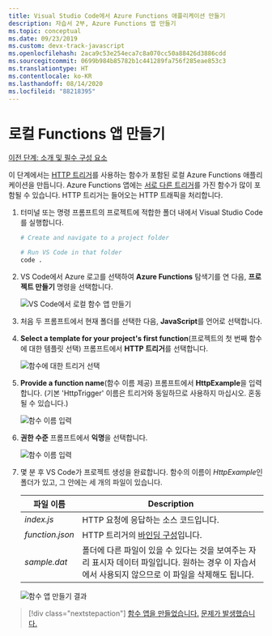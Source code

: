 ```yaml
---
title: Visual Studio Code에서 Azure Functions 애플리케이션 만들기
description: 자습서 2부, Azure Functions 앱 만들기
ms.topic: conceptual
ms.date: 09/23/2019
ms.custom: devx-track-javascript
ms.openlocfilehash: 2aca9c53e254eca7c8a070cc50a88426d3886cdd
ms.sourcegitcommit: 0699b984b85782b1c441289fa756f285eae853c3
ms.translationtype: HT
ms.contentlocale: ko-KR
ms.lasthandoff: 08/14/2020
ms.locfileid: "88218395"
---
```

# <a name="create-the-local-functions-app"></a>로컬 Functions 앱 만들기

[이전 단계: 소개 및 필수 구성 요소](tutorial-vscode-serverless-node-01.md)

이 단계에서는 [HTTP 트리거](https://docs.microsoft.com/azure/azure-functions/functions-reference-node#http-triggers-and-bindings)를 사용하는 함수가 포함된 로컬 Azure Functions 애플리케이션을 만듭니다. Azure Functions 앱에는 [서로 다른 트리거](https://docs.microsoft.com/azure/azure-functions/functions-triggers-bindings)를 가진 함수가 많이 포함될 수 있습니다. HTTP 트리거는 들어오는 HTTP 트래픽을 처리합니다.

1. 터미널 또는 명령 프롬프트의 프로젝트에 적합한 폴더 내에서 Visual Studio Code를 실행합니다.

    ```bash
    # Create and navigate to a project folder

    # Run VS Code in that folder
    code .
    ```

1. VS Code에서 Azure 로고를 선택하여 **Azure Functions** 탐색기를 연 다음, **프로젝트 만들기** 명령을 선택합니다.

    ![VS Code에서 로컬 함수 앱 만들기](media/functions-extension/create-function-app-project.png)

1. 처음 두 프롬프트에서 현재 폴더를 선택한 다음, **JavaScript**를 언어로 선택합니다.

1. **Select a template for your project's first function**(프로젝트의 첫 번째 함수에 대한 템플릿 선택) 프롬프트에서 **HTTP 트리거**를 선택합니다.

    ![함수에 대한 트리거 선택](media/functions-extension/create-function-choose-template.png)

1. **Provide a function name**(함수 이름 제공) 프롬프트에서 **HttpExample**을 입력합니다. (기본 'HttpTrigger' 이름은 트리거와 동일하므로 사용하지 마십시오. 혼동될 수 있습니다.)

    ![함수 이름 입력](media/functions-extension/create-function-name.png)

1. **권한 수준** 프롬프트에서 **익명**을 선택합니다.

    ![함수 이름 입력](media/functions-extension/create-function-anonymous-auth.png)

1. 몇 분 후 VS Code가 프로젝트 생성을 완료합니다. 함수의 이름이 *HttpExample*인 폴더가 있고, 그 안에는 세 개의 파일이 있습니다.

    | 파일 이름 | Description |
    | --- | --- |
    | *index.js* |  HTTP 요청에 응답하는 소스 코드입니다. |
    | *function.json* | HTTP 트리거의 [바인딩 구성](/azure/azure-functions/functions-triggers-bindings)입니다. |
    | *sample.dat* | 폴더에 다른 파일이 있을 수 있다는 것을 보여주는 자리 표시자 데이터 파일입니다. 원하는 경우 이 자습서에서 사용되지 않으므로 이 파일을 삭제해도 됩니다. |

    ![함수 앱 만들기 결과](media/functions-extension/create-function-app-results.png)

> [!div class="nextstepaction"]
> [함수 앱을 만들었습니다.](tutorial-vscode-serverless-node-03.md) [문제가 발생했습니다.](https://www.research.net/r/PWZWZ52?tutorial=node-deployment-azurefunctions&step=create-app)
